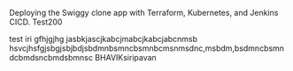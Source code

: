 Deploying the Swiggy clone app with Terraform, Kubernetes, and Jenkins CICD.
Test200

test
iri
gfhjgjhg
jasbkjascjkabcjmabcjkabcjabcnmsb
hsvcjhsfgjsbgjsbjbdjsbdmnbsmncbsmnbcmsnmsdnc,msbdm,bsdmncbsmndcbmdsncbmdsbmnsc
BHAVIKsiripavan


